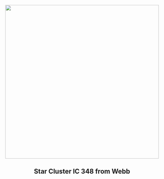 
<p align="center"><img src="https://apod.nasa.gov/apod/image/2401/IC348_webb_960.jpg" width="500" height="500"></p>
<h2 align="center"> Star Cluster IC 348 from Webb  </h2>
